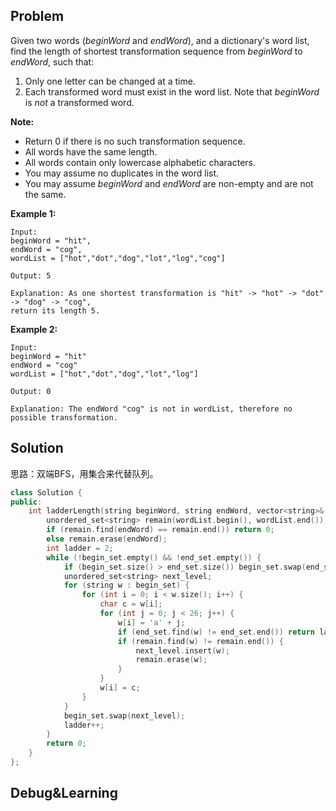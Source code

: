 ## Problem

Given two words (*beginWord* and *endWord*), and a dictionary's word list, find the length of shortest transformation sequence from *beginWord* to *endWord*, such that:

1. Only one letter can be changed at a time.
2. Each transformed word must exist in the word list. Note that *beginWord* is *not* a transformed word.

**Note:**

- Return 0 if there is no such transformation sequence.
- All words have the same length.
- All words contain only lowercase alphabetic characters.
- You may assume no duplicates in the word list.
- You may assume *beginWord* and *endWord* are non-empty and are not the same.

**Example 1:**

```
Input:
beginWord = "hit",
endWord = "cog",
wordList = ["hot","dot","dog","lot","log","cog"]

Output: 5

Explanation: As one shortest transformation is "hit" -> "hot" -> "dot" -> "dog" -> "cog",
return its length 5.
```

**Example 2:**

```
Input:
beginWord = "hit"
endWord = "cog"
wordList = ["hot","dot","dog","lot","log"]

Output: 0

Explanation: The endWord "cog" is not in wordList, therefore no possible transformation.
```



## Solution

思路：双端BFS，用集合来代替队列。

```c++
class Solution {
public:
    int ladderLength(string beginWord, string endWord, vector<string>& wordList) {
        unordered_set<string> remain(wordList.begin(), wordList.end()), begin_set({beginWord}), end_set({endWord});
        if (remain.find(endWord) == remain.end()) return 0;
        else remain.erase(endWord);
        int ladder = 2;
        while (!begin_set.empty() && !end_set.empty()) {
            if (begin_set.size() > end_set.size()) begin_set.swap(end_set);
            unordered_set<string> next_level;
            for (string w : begin_set) {
                for (int i = 0; i < w.size(); i++) {
                    char c = w[i];
                    for (int j = 0; j < 26; j++) {
                        w[i] = 'a' + j;
                        if (end_set.find(w) != end_set.end()) return ladder;
                        if (remain.find(w) != remain.end()) {
                            next_level.insert(w);
                            remain.erase(w);
                        }
                    }
                    w[i] = c;
                }
            }
            begin_set.swap(next_level);
            ladder++;
        }
        return 0;
    }
};
```



## Debug&Learning



